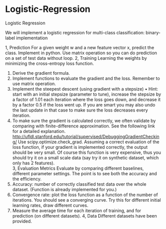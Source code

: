 # Logistic-Regression
Logistic Regression

We will implement a logistic regression for multi-class classification: binary-label implementation

1, Prediction
For a given weight w and a new feature vector x, predict the class. Implement in python. Use matrix operation so you can do prediction on a set of test data without loop.
2, Training
Learning the weights by minimizing the cross-entropy loss function.
1)	Derive the gradient formula.
2)	Implement functions to evaluate the gradient and the loss. Remember to use matrix operation.
3)	Implement the steepest descent (using gradient with a stepsize)
•	Hint: start with an initial stepsize (parameter to tune), increase the stepsize by a factor of 1.01 each iteration where the loss goes down, and decrease it by a factor 0.5 if the loss went up. If you are smart you may also undo the last update in that case to make sure the loss decreases every iteration.
4)	To make sure the gradient is calculated correctly, we often validate by comparing with finite-difference approximation. See the following link for a detailed explanation.  
http://ufldl.stanford.edu/tutorial/supervised/DebuggingGradientChecking/
Use scipy.optimize.check_grad. Assuming a correct evaluation of the loss function, if your gradient is implemented correctly, the output should be very small. Of course this function is very expensive, thus you should try it on a small scale data (say try it on synthetic dataset, which only has 2 features).  
3, Evaluation Metrics
Evaluate by comparing different baselines, different parameter settings. The point is to see both the accuracy and the efficiency.
1)	Accuracy: number of correctly classified test data over the whole dataset. (Function is already implemented for you.)
2)	Convergence rate: plot the loss function as a function of the number of iterations. You should see a converging curve. Try this for different initial learning rates, draw different curves.
3)	Measure the average time for each iteration of training, and for prediction (on different datasets).
4, Data
Different datasets have been provided.

